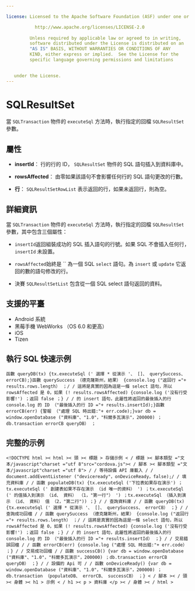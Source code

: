 ```yaml
---

license: Licensed to the Apache Software Foundation (ASF) under one or more contributor license agreements. See the NOTICE file distributed with this work for additional information regarding copyright ownership. The ASF licenses this file to you under the Apache License, Version 2.0 (the "License"); you may not use this file except in compliance with the License. You may obtain a copy of the License at

           http://www.apache.org/licenses/LICENSE-2.0
    
         Unless required by applicable law or agreed to in writing,
         software distributed under the License is distributed on an
         "AS IS" BASIS, WITHOUT WARRANTIES OR CONDITIONS OF ANY
         KIND, either express or implied.  See the License for the
         specific language governing permissions and limitations
    

   under the License.
---
```


# SQLResultSet

當 `SQLTransaction` 物件的 `executeSql` 方法時，執行指定的回檔 `SQLResultSet` 參數。

## 屬性

*   **insertId**： 行的行的 ID， `SQLResultSet` 物件的 SQL 語句插入到資料庫中。

*   **rowsAffected**： 由零如果該語句不會影響任何行的 SQL 語句更改的行數。

*   **行**： `SQLResultSetRowList` 表示返回的行，如果未返回行，則為空。

## 詳細資訊

當 `SQLTransaction` 物件的 `executeSql` 方法時，執行指定的回檔 `SQLResultSet` 參數，其中包含三個屬性：

*   `insertId`返回組裝成功的 SQL 插入語句的行號。如果 SQL 不會插入任何行， `insertId` 未設置。

*   `rowsAffected`始終是 `` 為一個 SQL `select` 語句。為 `insert` 或 `update` 它返回的數的語句修改的行。

*   決賽 `SQLResultSetList` 包含從一個 SQL select 語句返回的資料。

## 支援的平臺

*   Android 系統
*   黑莓手機 WebWorks （OS 6.0 和更高）
*   iOS
*   Tizen

## 執行 SQL 快速示例

    函數 queryDB(tx) {tx.executeSql (' 選擇 * 從演示 '、 []、 querySuccess、 errorCB);}函數 querySuccess （德克薩斯州，結果） {console.log ("返回行 ="+ results.rows.length） ；/ / 這將是真實的因為這是一條 select 語句，所以 rowsAffected 是 0，如果 (! results.rowsAffected) {console.log ('沒有行受影響!') ；返回 false ；} / / 的 insert 語句，此屬性將返回的最後插入的行 console.log 的 ID （"最後插入的行 ID ="+ results.insertId);}函數 errorCB(err) {警報 （"處理 SQL 時出錯:"+ err.code);}var db = window.openDatabase ("資料庫"、"1.0"，"科爾多瓦演示"，200000) ；db.transaction errorCB queryDB） ；
    

## 完整的示例

    <!DOCTYPE html >< html >< 頭 >< 標題 > 存儲示例 < / 標題 >< 腳本類型 ="文本/javascript"charset ="utf 8"src="cordova.js">< / 腳本 >< 腳本類型 ="文本/javascript"charset ="utf 8"> / / 等待設備 API 庫載入 / / document.addEventListener ("deviceready"，onDeviceReady，false);/ / 填充資料庫 / / 函數 populateDB(tx) {tx.executeSql ('下拉表如果存在演示') ；tx.executeSql (' 創建表如果不存在演示 （id 唯一的資料） ') ；tx.executeSql (' 的值插入到演示 （id、 資料） （1，"第一行"） ') ；tx.executeSql （插入到演示 （id、 資料） 值 （2，"第二行")) ；} / / 查詢資料庫 / / 函數 queryDB(tx) {tx.executeSql (' 選擇 * 從演示 '、 []、 querySuccess、 errorCB） ；} / / 查詢成功回檔 / / 函數 querySuccess （德克薩斯州，結果） {console.log ("返回行 ="+ results.rows.length） ；/ / 這將是真實的因為這是一條 select 語句，所以 rowsAffected 是 0，如果 (! results.rowsAffected) {console.log ('沒有行受影響!') ；返回 false ；} / / 的 insert 語句，此屬性將返回的最後插入的行 console.log 的 ID （"最後插入的行 ID ="+ results.insertId） ；} / / 交易錯誤回檔 / / 函數 errorCB(err) {console.log ("處理 SQL 時出錯:"+ err.code） ；} / / 交易成功回檔 / / 函數 successCB() {var db = window.openDatabase ("資料庫"、"1.0"，"科爾多瓦演示"，200000) ；db.transaction errorCB queryDB） ；} / / 設備的 Api 可 / / 函數 onDeviceReady() {var db = window.openDatabase ("資料庫"、"1.0"，"科爾多瓦演示"，200000) ；db.transaction （populateDB、 errorCB、 successCB） ；} < / 腳本 >< / 頭 >< 身體 >< h1 > 示例 < / h1 >< p > 資料庫 </p >< / 身體 >< / html >